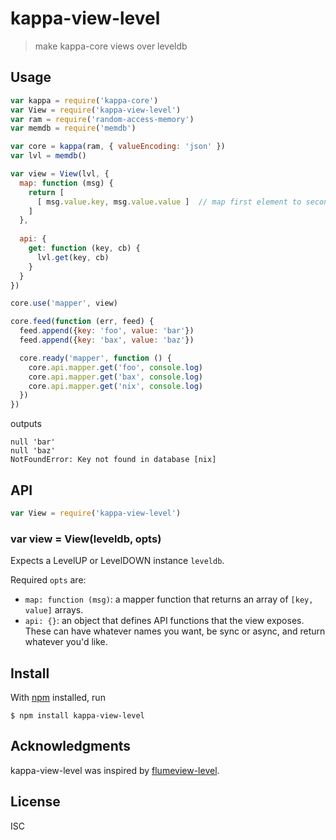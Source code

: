 # kappa-view-level

> make kappa-core views over leveldb

## Usage

```js
var kappa = require('kappa-core')
var View = require('kappa-view-level')
var ram = require('random-access-memory')
var memdb = require('memdb')

var core = kappa(ram, { valueEncoding: 'json' })
var lvl = memdb()

var view = View(lvl, {
  map: function (msg) {
    return [
      [ msg.value.key, msg.value.value ]  // map first element to second element
    ]
  },
  
  api: {
    get: function (key, cb) {
      lvl.get(key, cb)
    }
  }
})

core.use('mapper', view)

core.feed(function (err, feed) {
  feed.append({key: 'foo', value: 'bar'})
  feed.append({key: 'bax', value: 'baz'})

  core.ready('mapper', function () {
    core.api.mapper.get('foo', console.log)
    core.api.mapper.get('bax', console.log)
    core.api.mapper.get('nix', console.log)
  })
})
```

outputs

```
null 'bar'
null 'baz'
NotFoundError: Key not found in database [nix]
```

## API

```js
var View = require('kappa-view-level')
```

### var view = View(leveldb, opts)

Expects a LevelUP or LevelDOWN instance `leveldb`.

Required `opts` are:

- `map: function (msg)`: a mapper function that returns an array of `[key,
  value]` arrays.
- `api: {}`: an object that defines API functions that the view exposes. These
  can have whatever names you want, be sync or async, and return whatever you'd
  like.

## Install

With [npm](https://npmjs.org/) installed, run

```
$ npm install kappa-view-level
```

## Acknowledgments

kappa-view-level was inspired by
[flumeview-level](https://github.com/flumedb/flumeview-level).

## License

ISC
